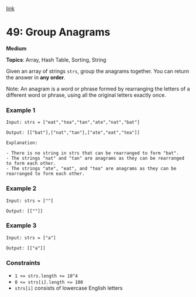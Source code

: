 [link](https://leetcode.com/problems/group-anagrams/)

# 49: Group Anagrams

**Medium**

**Topics**: Array, Hash Table, Sorting, String

Given an array of strings `strs`, group the anagrams together. You can return the answer in **any order**.

Note: An anagram is a word or phrase formed by rearranging the letters of a different word or phrase, using all the original letters exactly once.

### Example 1
```
Input: strs = ["eat","tea","tan","ate","nat","bat"]

Output: [["bat"],["nat","tan"],["ate","eat","tea"]]

Explanation:

- There is no string in strs that can be rearranged to form "bat".
- The strings "nat" and "tan" are anagrams as they can be rearranged to form each other.
- The strings "ate", "eat", and "tea" are anagrams as they can be rearranged to form each other.

```

### Example 2
```
Input: strs = [""]

Output: [[""]]
```

### Example 3
```
Input: strs = ["a"]

Output: [["a"]]
```

### Constraints
- `1 <= strs.length <= 10^4`
- `0 <= strs[i].length <= 100`
- `strs[i]` consists of lowercase English letters